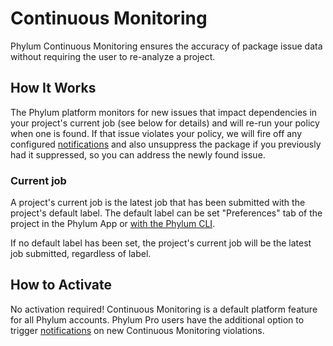 # Continuous Monitoring

Phylum Continuous Monitoring ensures the accuracy of package issue data without requiring the user to re-analyze a project.

## How It Works

The Phylum platform monitors for new issues that impact dependencies in your project's current job (see below for details) and will re-run your policy when one is found. If that issue violates your policy, we will fire off any configured [notifications] and also unsuppress the package if you previously had it suppressed, so you can address the newly found issue.

[notifications]: ../knowledge_base/notifications.md

### Current job

A project's current job is the latest job that has been submitted with the project's default label. The default label can be set "Preferences" tab of the project in the Phylum App or [with the Phylum CLI][project_update].

If no default label has been set, the project's current job will be the latest job submitted, regardless of label.

[project_update]: https://docs.phylum.io/cli/commands/phylum_project_update

## How to Activate

No activation required! Continuous Monitoring is a default platform feature for all Phylum accounts. Phylum Pro users have the additional option to trigger [notifications] on new Continuous Monitoring violations.
